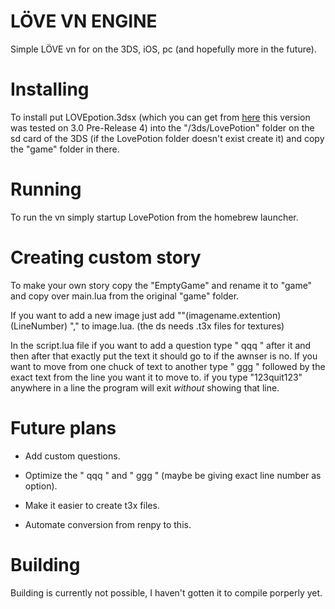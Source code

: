 # LÖVE VN ENGINE

 Simple LÖVE vn for on the 3DS, iOS, pc (and hopefully more in the future).

# Installing

To install put LOVEpotion.3dsx (which you can get from [here](https://github.com/lovebrew/lovepotion/releases) this version was tested on 3.0 Pre-Release 4) into the "/3ds/LovePotion" folder on the sd card of the 3DS (if the LovePotion folder doesn't exist create it) and copy the "game" folder in there.

# Running

To run the vn simply startup LovePotion from the homebrew launcher.

# Creating custom story

To make your own story copy the "EmptyGame" and rename it to "game" and copy over main.lua from the original "game" folder.

If you want to add a new image just add ""(imagename.extention) (LineNumber) "," to image.lua. (the ds needs .t3x files for textures)

In the script.lua file if you want to add a question type " qqq " after it and then after that exactly put the text it should go to if the awnser is no. If you want to move from one chuck of text to another type " ggg " followed by the exact text from the line you want it to move to. if you type "123quit123" anywhere in a line the program will exit *without* showing that line.

# Future plans

- Add custom questions.

- Optimize the " qqq " and " ggg " (maybe be giving exact line number as option).

- Make it easier to create t3x files.

- Automate conversion from renpy to this.

# Building

Building is currently not possible, I haven't gotten it to compile porperly yet.
